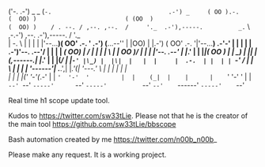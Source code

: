

   ('-.                 .-') _                           _ (`-.                                 .-') _    
  ( OO ).-.            (  OO) )                         ( (OO  )                               (  OO) )   
  / . --. / ,--. ,--.  /     '._  .-'),-----.          _.`     \ ,-.-')  ,--.      .-'),-----. /     '._  
  | \-.  \  |  | |  |  |'--...__)( OO'  .-.  '   .-') (__...--'' |  |OO) |  |.-') ( OO'  .-.  '|'--...__) 
.-'-'  |  | |  | | .-')'--.  .--'/   |  | |  | _(  OO) |  /  | | |  |  \ |  | OO )/   |  | |  |'--.  .--' 
 \| |_.'  | |  |_|( OO )  |  |   \_) |  |\|  |(,------.|  |_.' | |  |(_/ |  |`-' |\_) |  |\|  |   |  |    
  |  .-.  | |  | | `-' /  |  |     \ |  | |  | '------'|  .___.',|  |_.'(|  '---.'  \ |  | |  |   |  |    
  |  | |  |('  '-'(_.-'   |  |      `'  '-'  '         |  |    (_|  |    |      |    `'  '-'  '   |  |    
  `--' `--'  `-----'      `--'        `-----'          `--'      `--'    `------'      `-----'    `--'    


Real time h1 scope update tool.

Kudos to https://twitter.com/sw33tLie. Please not that he is the creator of the main tool https://github.com/sw33tLie/bbscope

Bash automation created by me https://twitter.com/n00b_n00b_

Please make any request. It is a working project.
